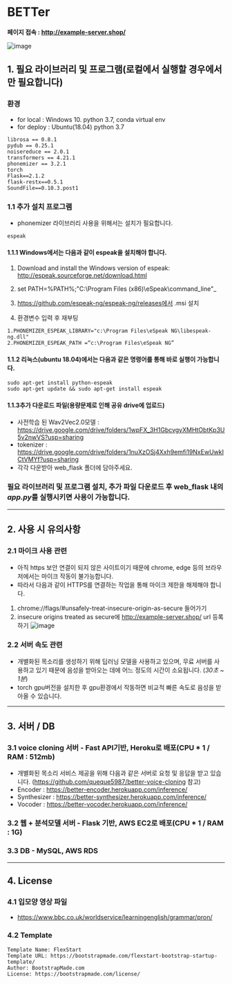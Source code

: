 # BETTer
**페이지 접속 : http://example-server.shop/**

![image](https://user-images.githubusercontent.com/62554639/187997853-5cce284f-f17f-4506-89d3-d193365930ef.png)


## 1. 필요 라이브러리 및 프로그램(로컬에서 실행할 경우에서만 필요합니다)

### 환경
- for local : Windows 10. python 3.7, conda virtual env
- for deploy : Ubuntu(18.04) python 3.7 

```
librosa == 0.8.1
pydub == 0.25.1
noisereduce == 2.0.1
transformers == 4.21.1
phonemizer == 3.2.1
torch
Flask==2.1.2
flask-restx==0.5.1
SoundFile==0.10.3.post1
```

### 1.1 추가 설치 프로그램
- phonemizer 라이브러리 사용을 위해서는 설치가 필요합니다.
```
espeak
```

#### 1.1.1 Windows에서는 다음과 같이 espeak을 설치해야 합니다.

1. Download and install the Windows version of espeak: http://espeak.sourceforge.net/download.html

2. set PATH=%PATH%;"C:\Program Files (x86)\eSpeak\command_line\"_

3. https://github.com/espeak-ng/espeak-ng/releases에서 .msi 설치

4. 환경변수 입력 후 재부팅
```
1.PHONEMIZER_ESPEAK_LIBRARY="c:\Program Files\eSpeak NG\libespeak-ng.dll"
2.PHONEMIZER_ESPEAK_PATH =“c:\Program Files\eSpeak NG”
```

#### 1.1.2 리눅스(ubuntu 18.04)에서는 다음과 같은 명령어를 통해 바로 실행이 가능합니다.
```
sudo apt-get install python-espeak
sudo apt-get update && sudo apt-get install espeak
```

#### 1.1.3추가 다운로드 파일(용량문제로 인해 공유 drive에 업로드)
- 사전학습 된 Wav2Vec2.0모델 : https://drive.google.com/drive/folders/1wpFX_3H1GbcvgyXMHtObtKp3U5v2nwVS?usp=sharing
- tokenizer : https://drive.google.com/drive/folders/1nuXzOSj4Xxh9emfi19NxEwUwkICtVMYf?usp=sharing
- 각각 다운받아 web_flask 폴더에 담아주세요.

### 필요 라이브러리 및 프로그램 설치, 추가 파일 다운로드 후 web_flask 내의*app.py*를 실행시키면 사용이 가능합니다.   

* * *
## 2. 사용 시 유의사항
### 2.1  마이크 사용 관련
- 아직 https 보안 연결이 되지 않은 사이트이기 때문에 chrome, edge 등의 브라우저에서는 마이크 작동이 불가능합니다.
- 따라서 다음과 같이  HTTPS를 연결하는 작업을 통해 마이크 제한을 해제해야 합니다.
1. chrome://flags/#unsafely-treat-insecure-origin-as-secure 들어가기
2. insecure origins treated as secure에 http://example-server.shop/ url 등록하기
![image](https://user-images.githubusercontent.com/62554639/187994497-24b4f23a-07e7-4c0b-b658-20b5ce7dc463.png)

### 2.2 서버 속도 관련
- 개별화된 목소리를 생성하기 위해 딥러닝 모델을 사용하고 있으며, 무료 서버를 사용하고 있기 때문에 음성을 받아오는 데에 어느 정도의 시간이 소요됩니다. (*30초 ~ 1분*)
- torch gpu버전을 설치한 후 gpu환경에서 작동하면 비교적 빠른 속도로 음성을 받아올 수 있습니다.


* * *


## 3. 서버 / DB
### 3.1 voice cloning 서버 - Fast API기반, Heroku로 배포(CPU * 1 / RAM : 512mb)
- 개별화된 목소리 서비스 제공을 위해 다음과 같은 서버로 요청 및 응답을 받고 있습니다. (https://github.com/queque5987/better-voice-cloning 참고)
- Encoder : https://better-encoder.herokuapp.com/inference/
- Synthesizer : https://better-synthesizer.herokuapp.com/inference/
- Vocoder : https://better-vocoder.herokuapp.com/inference/

### 3.2 웹 + 분석모델 서버 - Flask 기반, AWS EC2로 배포(CPU * 1 / RAM : 1G)   


### 3.3 DB - MySQL, AWS RDS

* * *
## 4. License
### 4.1 입모양 영상 파일
- https://www.bbc.co.uk/worldservice/learningenglish/grammar/pron/

### 4.2 Template

```
Template Name: FlexStart
Template URL: https://bootstrapmade.com/flexstart-bootstrap-startup-template/
Author: BootstrapMade.com
License: https://bootstrapmade.com/license/
```
</hr>
